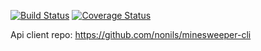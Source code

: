 [![Build Status](https://travis-ci.org/nonils/minesweeper-API.svg?branch=master)](https://travis-ci.org/nonils/minesweeper-API)
[![Coverage Status](https://coveralls.io/repos/github/nonils/minesweeper-API/badge.svg?branch=master)](https://coveralls.io/github/nonils/minesweeper-API?branch=master)


Api client repo: https://github.com/nonils/minesweeper-cli
